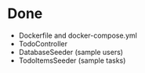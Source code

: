 # Done

- Dockerfile and docker-compose.yml
- TodoController
- DatabaseSeeder (sample users)
- TodoItemsSeeder (sample tasks)